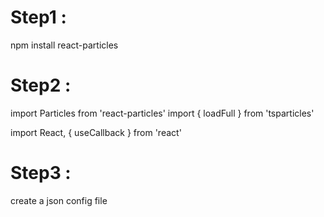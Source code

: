 # Step1 :

npm install react-particles

# Step2 :

import Particles from 'react-particles'
import { loadFull } from 'tsparticles'

import React, { useCallback } from 'react'

# Step3 :

create a json config file
